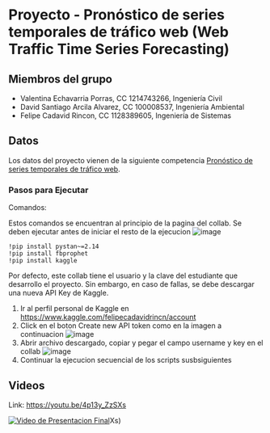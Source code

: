 # Proyecto - Pronóstico de series temporales de tráfico web (Web Traffic Time Series Forecasting)

## Miembros del grupo

- Valentina  Echavarria Porras, CC 1214743266, Ingeniería Civil
- David Santiago Arcila Alvarez, CC 100008537, Ingeniería Ambiental
- Felipe Cadavid Rincon, CC 1128389605, Ingeniería de Sistemas

## Datos

Los datos del proyecto vienen de la siguiente competencia [Pronóstico de series temporales de tráfico web](https://www.kaggle.com/competitions/web-traffic-time-series-forecasting).


### Pasos para Ejecutar

Comandos:

Estos comandos se encuentran al principio de la pagina del collab. Se deben ejecutar antes de iniciar el resto de la ejecucion
![image](https://user-images.githubusercontent.com/21183230/201499375-b3d6ba4a-2caa-4dd1-bb41-ad428f272a4c.png)


```
!pip install pystan~=2.14
!pip install fbprophet
!pip install kaggle
```

Por defecto, este collab tiene el usuario y la clave del estudiante que desarrollo el proyecto. Sin embargo, en caso de fallas, se debe descargar una nueva API Key de Kaggle.

1. Ir al perfil personal de Kaggle en https://www.kaggle.com/felipecadavidrincn/account 
2. Click en el boton Create new API token como en la imagen a continuacion
![image](https://user-images.githubusercontent.com/21183230/201499443-0dd63fc8-821b-4469-a899-9c6d10152e7e.png)
3. Abrir archivo descargado, copiar y pegar el campo username y key en el collab
![image](https://user-images.githubusercontent.com/21183230/201499472-30ba9dbf-4008-49db-88bd-f377df949f59.png)
4. Continuar la ejecucion secuencial de los scripts susbsiguientes

## Videos

Link: https://youtu.be/4p13y_ZzSXs

[![Video de Presentacion Final](https://img.youtube.com/vi/4p13y_ZzSXs/0.jpg)](https://www.youtube.com/watch?v=4p13y_ZzSXs)Xs)
```
